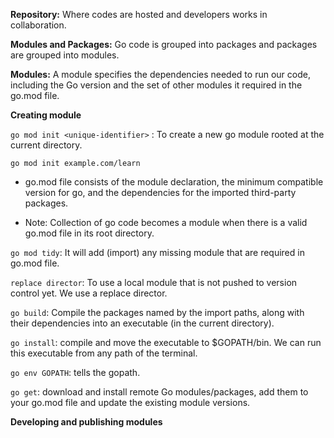 **Repository:** Where codes are hosted and developers works in collaboration.

**Modules and Packages:** Go code is grouped into packages and packages are grouped into modules.

**Modules:** A module specifies the dependencies needed to run our code, including the Go version and the set of other modules it required in the go.mod file.

**Creating module**

`go mod init <unique-identifier>` : To create a new go module rooted at the current directory.

`go mod init example.com/learn`

* go.mod file consists of the module declaration, the minimum compatible version for go, and the dependencies for the imported third-party packages.

* Note: Collection of go code becomes a module when there is a valid go.mod file in its root directory.

`go mod tidy`: It will add (import) any missing module that are required in go.mod file.

`replace director`: To use a local module that is not pushed to version control yet. We use a replace director.

`go build`: Compile the packages named by the import paths, along with their dependencies into an executable (in the current directory).

`go install`: compile and move the executable to $GOPATH/bin. We can run this executable from any path of the terminal.

`go env GOPATH`: tells the gopath.

`go get`: download and install remote Go modules/packages, add them to your go.mod file and update the existing module versions.

**Developing and publishing modules**

